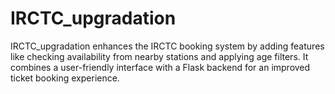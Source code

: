 # IRCTC_upgradation
IRCTC_upgradation enhances the IRCTC booking system by adding features like checking availability from nearby stations and applying age filters. It combines a user-friendly interface with a Flask backend for an improved ticket booking experience.
